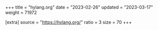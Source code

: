 +++
title = "hylang.org"
date = "2023-02-26"
updated = "2023-03-17"
weight = 71972

[extra]
source = "https://hylang.org/"
ratio = 3
size = 70
+++
